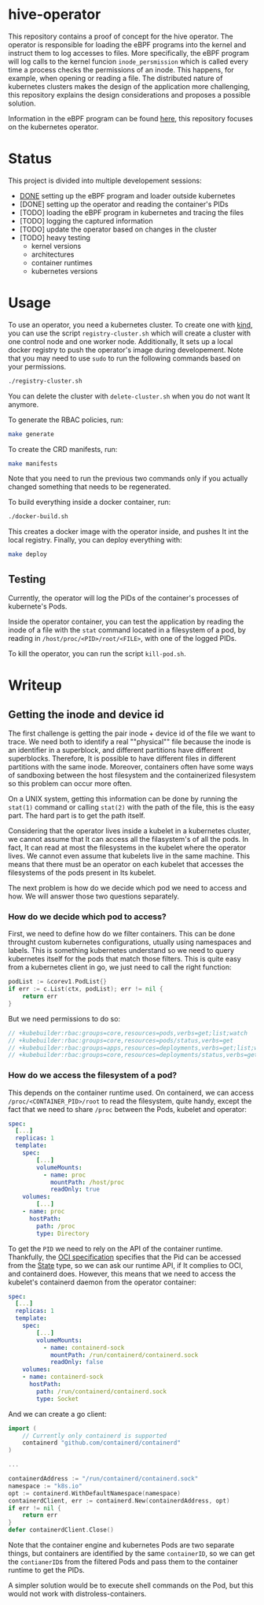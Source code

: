 # hive-operator

This repository contains a proof of concept for the hive operator. The
operator is responsible for loading the eBPF programs into the kernel
and instruct them to log accesses to files. More specifically, the
eBPF program will log calls to the kernel funcion `inode_persmission`
which is called every time a process checks the permissions of an
inode. This happens, for example, when opening or reading a file.
The distributed nature of kubernetes clusters makes the design of the
application more challenging, this repository explains the design
considerations and proposes a possible solution.

Information in the eBPF program can be found
[here](https://github.com/San7o/hive-bpf/), this repository focuses
on the kubernetes operator.

# Status

This project is divided into multiple developement sessions:
- [DONE](https://github.com/San7o/hive-bpf/) setting up the eBPF
  program and loader outside kubernetes
- [DONE] setting up the operator and reading the container's PIDs
- [TODO] loading the eBPF program in kubernetes and tracing the files
- [TODO] logging the captured information
- [TODO] update the operator based on changes in the cluster
- [TODO] heavy testing
  - kernel versions
  - architectures
  - container runtimes
  - kubernetes versions

# Usage

To use an operator, you need a kubernetes cluster. To create one with
[kind](https://github.com/kubernetes-sigs/kind),
you can use the script `registry-cluster.sh` which will create
a cluster with one control node and one worker node. Additionally,
It sets up a local docker registry to push the operator's image
during developement. Note that you may need to use `sudo` to run the
following commands based on your permissions.

```bash
./registry-cluster.sh
```

You can delete the cluster with `delete-cluster.sh` when you do not
want It anymore.

To generate the RBAC policies, run:
```bash
make generate
```

To create the CRD manifests, run:
```bash
make manifests
```

Note that you need to run the previous two commands only if you
actually changed something that needs to be regenerated.

To build everything inside a docker container, run:
```bash
./docker-build.sh
```

This creates a docker image with the operator inside, and pushes It
int the local registry. Finally, you can deploy everything with:
```bash
make deploy
```

## Testing

Currently, the operator will log the PIDs of the container's processes
of kubernete's Pods.

Inside the operator container, you can test the application by
reading the inode of a file with the `stat` command located in a
filesystem of a pod, by reading in `/host/proc/<PID>/root/<FILE>`,
with one of the logged PIDs.

To kill the operator, you can run the script `kill-pod.sh`.

# Writeup

## Getting the inode and device id

The first challenge is getting the pair inode + device id of the file
we want to trace. We need both to identify a real ""physical"" file
because the inode is an identifier in a superblock, and different
partitions have different superblocks. Therefore, It is possible to have
different files in different partitions with the same inode. Moreover,
containers often have some ways of sandboxing between the host
filesystem and the containerized filesystem so this problem can
occur more often. 

On a UNIX system, getting this information can be done by running the
`stat(1)` command or calling `stat(2)` with the path of the file, this
is the easy part. The hard part is to get the path itself.

Considering that the operator lives inside a kubelet in a kubernetes
cluster, we cannot assume that It can access all the filasystem's of
all the pods. In fact, It can read at most the filesystems in the
kubelet where the operator lives. We cannot even assume that kubelets
live in the same machine. This means that there must be an operator on
each kubelet that accesses the filesystems of the pods present in Its
kubelet. 

The next problem is how do we decide which pod we need to access and
how. We will answer those two questions separately.

### How do we decide which pod to access?

First, we need to define how do we filter containers. This can be
done throught custom kubernetes configurations, utually using namespaces
and labels. This is something kubernetes understand so we need to
query kubernetes itself for the pods that match those filters. This
is quite easy from a kubernetes client in go, we just need to call the
right function:

```go
podList := &corev1.PodList{}
if err := c.List(ctx, podList); err != nil {
	return err
}
```

But we need permissions to do so:

```go
// +kubebuilder:rbac:groups=core,resources=pods,verbs=get;list;watch
// +kubebuilder:rbac:groups=core,resources=pods/status,verbs=get
// +kubebuilder:rbac:groups=apps,resources=deployments,verbs=get;list;watch
// +kubebuilder:rbac:groups=core,resources=deployments/status,verbs=get
```

### How do we access the filesystem of a pod?
 
This depends on the container runtime used. On containerd, we
can access `/proc/<CONTAINER_PID>/root` to read the filesystem,
quite handy, except the fact that we need to share `/proc` between
the Pods, kubelet and operator:

```yaml
spec:
  [...]
  replicas: 1
  template:
    spec:
		[...]
        volumeMounts:
          - name: proc
            mountPath: /host/proc
            readOnly: true
	volumes:
		[...]
	- name: proc
	  hostPath:
		path: /proc
		type: Directory
```
  
To get the `PID` we need to rely on the API of the container
runtime. Thankfully, the
[OCI specification](https://opencontainers.org/) specifies that
the Pid can be accessed from the [State](https://github.com/opencontainers/runtime-spec/blob/2f2d37e8216b8019067a63c28f711482820025c6/specs-go/state.go#L51)
type, so we can ask our runtime API, if It complies to OCI, and
containerd does.
However, this means that we need to access the kubelet's containerd
daemon from the operator container:
```yaml
spec:
  [...]
  replicas: 1
  template:
    spec:
		[...]
		volumeMounts:
          - name: containerd-sock
            mountPath: /run/containerd/containerd.sock
            readOnly: false
	volumes:
	- name: containerd-sock
	  hostPath:
		path: /run/containerd/containerd.sock
		type: Socket
```

And we can create a go client:
```go
import (
	// Currently only containerd is supported
	containerd "github.com/containerd/containerd"
)

...

containerdAddress := "/run/containerd/containerd.sock"
namespace := "k8s.io"
opt := containerd.WithDefaultNamespace(namespace)
containerdClient, err := containerd.New(containerdAddress, opt)
if err != nil {
	return err
}
defer containerdClient.Close()
```

Note that the container engine and kubernetes Pods are two separate
things, but containers are identified by the same `containerID`,
so we can get the `contianerID`s from the filtered Pods and pass them
to the container runtime to get the PIDs.

A simpler solution would be to execute shell commands on the Pod,
but this would not work with distroless-containers.
